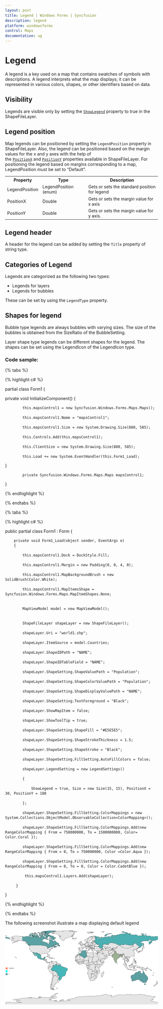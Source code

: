 ```yaml
---
layout: post
title: Legend | Windows Forms | Syncfusion
description: legend
platform: windowsforms
control: Maps
documentation: ug
---
```


# Legend

A legend is a key used on a map that contains swatches of symbols with descriptions. A legend interprets what the map displays; it can be represented in various colors, shapes, or other identifiers based on data. 

## Visibility 

Legends are visible only by setting the [`ShowLegend`](https://help.syncfusion.com/cr/windowsforms/Syncfusion.Windows.Forms.Maps.LegendSettings.html#Syncfusion_Windows_Forms_Maps_LegendSettings_ShowLegend) property to true in the ShapeFileLayer.

## Legend position

Map legends can be positioned by setting the `LegendPosition` property in ShapeFileLayer. Also, the legend can be positioned based on the margin values for the x and y axes with the help of the [`PositionX`](https://help.syncfusion.com/cr/windowsforms/Syncfusion.Windows.Forms.Maps.LegendSettings.html#Syncfusion_Windows_Forms_Maps_LegendSettings_PositionX) and [`PositionY`](https://help.syncfusion.com/cr/windowsforms/Syncfusion.Windows.Forms.Maps.LegendSettings.html#Syncfusion_Windows_Forms_Maps_LegendSettings_PositionY) properties available in ShapeFileLayer. For positioning the legend based on margins corresponding to a map, LegendPosition must be set to “Default”.

<table>
<tr>
<th>
Property</th><th>
Type</th><th>
Description</th></tr>
<tr>
<td>
LegendPosition</td><td>
LegendPosition (enum)</td><td>
Gets or sets the standard position for legend</td></tr>
<tr>
<td>
PositionX</td><td>
Double</td><td>
Gets or sets the margin value for x axis</td></tr>
<tr>
<td>
PositionY</td><td>
Double</td><td>
Gets or sets the margin value for y axis.</td></tr>
</table>


## Legend header

A header for the legend can be added by setting the `Title` property of string type.

## Categories of Legend 

Legends are categorized as the following two types:

* Legends for layers
* Legends for bubbles

These can be set by using the `LegendType` property.


## Shapes for legend 

Bubble type legends are always bubbles with varying sizes. The size of the bubbles is obtained from the SizeRatio of the BubbleSetting.

Layer shape type legends can be different shapes for the legend. The shapes can be set using the LegendIcon of the LegendIcon type.

### Code sample:

{% tabs %}

{% highlight c# %}

partial class Form1
{

  private void InitializeComponent()
  {

            this.mapsControl1 = new Syncfusion.Windows.Forms.Maps.Maps();

            this.mapsControl1.Name = "mapsControl1";

            this.mapsControl1.Size = new System.Drawing.Size(880, 585); 

            this.Controls.Add(this.mapsControl1);  

            this.ClientSize = new System.Drawing.Size(880, 585);          

            this.Load += new System.EventHandler(this.Form1_Load);
}

            private Syncfusion.Windows.Forms.Maps.Maps mapsControl1;

}  

{% endhighlight %}

{% endtabs %}

{% tabs %}

{% highlight c# %}

public partial class Form1 : Form
{

        private void Form1_Load(object sender, EventArgs e)
        {

            this.mapsControl1.Dock = DockStyle.Fill;

            this.mapsControl1.Margin = new Padding(0, 0, 4, 0);

            this.mapsControl1.MapBackgroundBrush = new SolidBrush(Color.White);

            this.mapsControl1.MapItemsShape = Syncfusion.Windows.Forms.Maps.MapItemShapes.None;


            MapViewModel model = new MapViewModel();


            ShapeFileLayer shapeLayer = new ShapeFileLayer();

            shapeLayer.Uri = "world1.shp";

            shapeLayer.ItemSource = model.Countries;

            shapeLayer.ShapeIDPath = "NAME";

            shapeLayer.ShapeIDTableField = "NAME";

            shapeLayer.ShapeSetting.ShapeValuePath = "Population";

            shapeLayer.ShapeSetting.ShapeColorValuePath = "Population";

            shapeLayer.ShapeSetting.ShapeDisplayValuePath = "NAME";

            shapeLayer.ShapeSetting.TextForeground = "Black";

            shapeLayer.ShowMapItem = false;

            shapeLayer.ShowToolTip = true;

            shapeLayer.ShapeSetting.ShapeFill = "#E5E5E5";

            shapeLayer.ShapeSetting.ShapeStrokeThickness = 1.5;

            shapeLayer.ShapeSetting.ShapeStroke = "Black";

            shapeLayer.ShapeSetting.FillSetting.AutoFillColors = false;

            shapeLayer.LegendSetting = new LegendSettings()

            {

                ShowLegend = true, Size = new Size(15, 15), PositionX = 30, PositionY = 180

            };

            shapeLayer.ShapeSetting.FillSetting.ColorMappings = new System.Collections.ObjectModel.ObservableCollection<ColorMapping>();

            shapeLayer.ShapeSetting.FillSetting.ColorMappings.Add(new RangeColorMapping { From = 750000000, To = 1500000000, Color= Color.Coral });

            shapeLayer.ShapeSetting.FillSetting.ColorMappings.Add(new RangeColorMapping { From = 0, To = 750000000, Color =Color.Aqua });

            shapeLayer.ShapeSetting.FillSetting.ColorMappings.Add(new RangeColorMapping { From = 0, To = 0, Color = Color.CadetBlue });

             this.mapsControl1.Layers.Add(shapeLayer);

         }

}       

{% endhighlight %}

{% endtabs %}

The following screenshot illustrate a map displaying default legend

![](Legend_images/Legend_img1.png)
